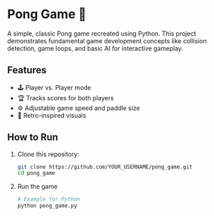 # Pong Game 🏓

A simple, classic Pong game recreated using Python. This project demonstrates fundamental game development concepts like collision detection, game loops, and basic AI for interactive gameplay.

## Features
- 🕹️ Player vs. Player mode
- 🏆 Tracks scores for both players
- ⚙️ Adjustable game speed and paddle size
- 🎨 Retro-inspired visuals

## How to Run
1. Clone this repository:
   ```bash
   git clone https://github.com/YOUR_USERNAME/pong_game.git
   cd pong_game

2. Run the game
   ```bash
   # Example for Python
   python pong_game.py

